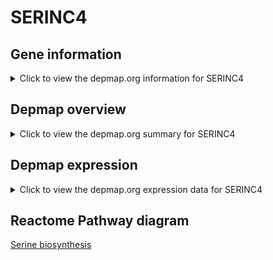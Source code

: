 <h1>SERINC4</h1>

<h2>Gene information</h2>
<details>
  <summary>Click to view the depmap.org information for SERINC4</summary>
  <iframe src="https://depmap.org/portal/gene/SERINC4?tab=about" style="border:none;width:100%;height:800px"></iframe>
</details>

<h2>Depmap overview</h2>
<details>
  <summary>Click to view the depmap.org summary for SERINC4</summary>
  <iframe src="https://depmap.org/portal/gene/SERINC4?tab=overview" style="border:none;width:100%;height:800px"></iframe>
</details>

<h2>Depmap expression</h2>
<details>
  <summary>Click to view the depmap.org expression data for SERINC4</summary>
  <iframe src="https://depmap.org/portal/gene/SERINC4?tab=characterization" style="border:none;width:100%;height:800px"></iframe>
</details>



<h2>Reactome Pathway diagram</h2>
<a href="https://reactome.org/PathwayBrowser/#/R-HSA-977347" target="_BLANK">Serine biosynthesis</a>



